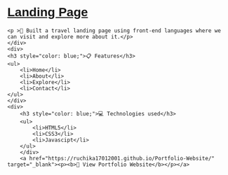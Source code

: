 <!DOCTYPE html>
<html lang="en">
<head>
    <meta charset="UTF-8">
    <meta http-equiv="X-UA-Compatible" content="IE=edge">
    <meta name="viewport" content="width=device-width, initial-scale=1.0">
   
</head>
<body style="font-family: Arial, Helvetica, sans-serif;">
    <h1><u>Landing Page</u></h1>
    <div>
    
    <p >📌 Built a travel landing page using front-end languages where we can visit and explore more about it.</p>
    </div>
    <div>
    <h3 style="color: blue;">📋 Features</h3>
    <ul>
        <li>Home</li>
        <li>About</li>
        <li>Explore</li>
        <li>Contact</li>
    </ul>
    </div>
    <div>
        <h3 style="color: blue;">💻 Technologies used</h3>
        <ul>
            <li>HTML5</li>
            <li>CSS3</li>
            <li>Javascipt</li> 
        </ul>
        </div>
        <a href="https://ruchika17012001.github.io/Portfolio-Website/" target="_blank"><p><b>📌 View Portfolio Website</b></p></a>
        
</body>
</html>
